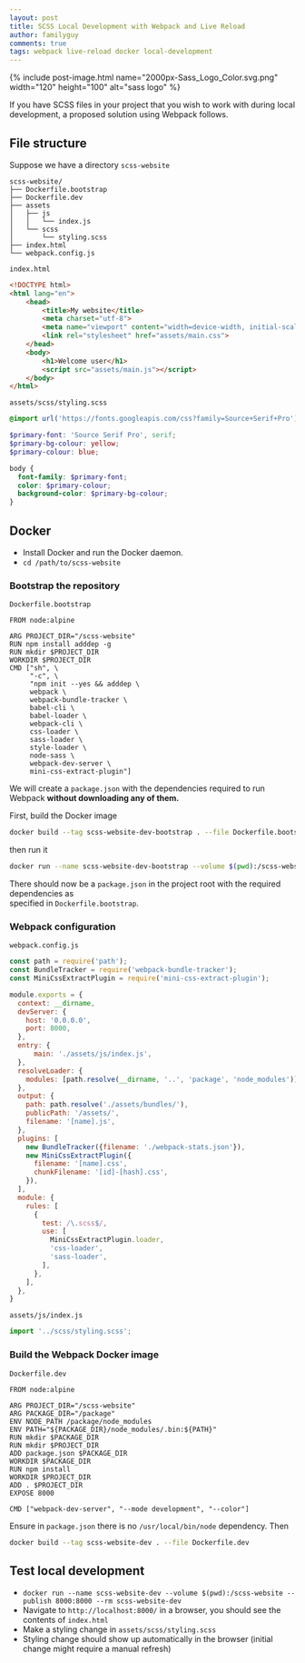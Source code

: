 ```yaml
---
layout: post
title: SCSS Local Development with Webpack and Live Reload
author: familyguy
comments: true
tags: webpack live-reload docker local-development
---
```


{% include post-image.html name="2000px-Sass_Logo_Color.svg.png" width="120" height="100" 
alt="sass logo" %}

If you have SCSS files in your project that you wish to work with during 
local development, a proposed solution using Webpack follows.

## File structure

Suppose we have a directory `scss-website`

```
scss-website/
├── Dockerfile.bootstrap
├── Dockerfile.dev
├── assets
│   ├── js
│   │   └── index.js
│   └── scss
│       └── styling.scss
├── index.html
└── webpack.config.js
```

`index.html`

```html
<!DOCTYPE html>
<html lang="en"> 
    <head>
        <title>My website</title>
        <meta charset="utf-8">
        <meta name="viewport" content="width=device-width, initial-scale=1">
        <link rel="stylesheet" href="assets/main.css">
    </head>
    <body>
    	<h1>Welcome user</h1>
        <script src="assets/main.js"></script>
    </body>
</html>
```

`assets/scss/styling.scss`

```scss
@import url('https://fonts.googleapis.com/css?family=Source+Serif+Pro');

$primary-font: 'Source Serif Pro', serif;
$primary-bg-colour: yellow;
$primary-colour: blue;

body {
  font-family: $primary-font;
  color: $primary-colour;
  background-color: $primary-bg-colour;
}
```

## Docker

- Install Docker and run the Docker daemon.
- `cd /path/to/scss-website`

### Bootstrap the repository

`Dockerfile.bootstrap`

```docker
FROM node:alpine

ARG PROJECT_DIR="/scss-website"
RUN npm install adddep -g
RUN mkdir $PROJECT_DIR
WORKDIR $PROJECT_DIR
CMD ["sh", \
     "-c", \
     "npm init --yes && adddep \
     webpack \
     webpack-bundle-tracker \
     babel-cli \
     babel-loader \
     webpack-cli \
     css-loader \
     sass-loader \
     style-loader \
     node-sass \
     webpack-dev-server \
     mini-css-extract-plugin"]
```

We will create a `package.json` with the dependencies 
required to run Webpack __without downloading any of them.__

First, build the Docker image

```bash
docker build --tag scss-website-dev-bootstrap . --file Dockerfile.bootstrap
```

then run it

```bash
docker run --name scss-website-dev-bootstrap --volume $(pwd):/scss-website --rm scss-website-dev-bootstrap
```

There should now be a `package.json` in the project root with the required dependencies as  
specified in `Dockerfile.bootstrap`.

### Webpack configuration

`webpack.config.js`

```javascript
const path = require('path');
const BundleTracker = require('webpack-bundle-tracker');
const MiniCssExtractPlugin = require('mini-css-extract-plugin');

module.exports = {
  context: __dirname,
  devServer: {
    host: '0.0.0.0',
    port: 8000,
  },
  entry: {
      main: './assets/js/index.js',
  },
  resolveLoader: {
    modules: [path.resolve(__dirname, '..', 'package', 'node_modules')]
  },
  output: {
    path: path.resolve('./assets/bundles/'),
    publicPath: '/assets/',
    filename: '[name].js',
  },
  plugins: [
    new BundleTracker({filename: './webpack-stats.json'}),
    new MiniCssExtractPlugin({
      filename: '[name].css',
      chunkFilename: '[id]-[hash].css',
    }),
  ],
  module: {
    rules: [
      {
        test: /\.scss$/,
        use: [
          MiniCssExtractPlugin.loader,
          'css-loader',
          'sass-loader',
        ],
      },
    ],
  },
}
```

`assets/js/index.js`

```javascript
import '../scss/styling.scss';
```

### Build the Webpack Docker image

`Dockerfile.dev`

```docker
FROM node:alpine

ARG PROJECT_DIR="/scss-website"
ARG PACKAGE_DIR="/package"
ENV NODE_PATH /package/node_modules
ENV PATH="${PACKAGE_DIR}/node_modules/.bin:${PATH}"
RUN mkdir $PACKAGE_DIR
RUN mkdir $PROJECT_DIR
ADD package.json $PACKAGE_DIR
WORKDIR $PACKAGE_DIR
RUN npm install
WORKDIR $PROJECT_DIR
ADD . $PROJECT_DIR
EXPOSE 8000

CMD ["webpack-dev-server", "--mode development", "--color"]
```

Ensure in `package.json` there is no `/usr/local/bin/node` dependency. Then

```bash
docker build --tag scss-website-dev . --file Dockerfile.dev
```

## Test local development

- `docker run --name scss-website-dev --volume $(pwd):/scss-website --publish 8000:8000 --rm scss-website-dev`
- Navigate to `http://localhost:8000/` in a browser, you should see the contents of `index.html`
- Make a styling change in `assets/scss/styling.scss`
- Styling change should show up automatically in the browser (initial change might require a manual refresh)
